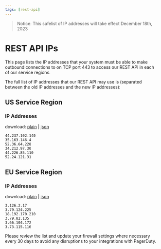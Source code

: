 ```yaml
---
tags: [rest-api]
---
```

> Notice: This safelist of IP addresses will take effect December 18th, 2023

# REST API IPs

This page lists the IP addresses that your system must be able to make outbound connections to on TCP port 443 to access our REST API in each of our service regions.

The full list of IP addresses that our REST API may use is (separated between the old IP addresses and the new IP addresses):

## US Service Region

### IP Addresses

download: [plain](https://developer.pagerduty.com/ip-safelists/rest-api-us-service-region) | [json](https://developer.pagerduty.com/ip-safelists/rest-api-us-service-region-json)

    44.237.102.140
    35.163.146.4
    52.36.64.228
    34.212.97.30
    44.226.85.110
    52.24.121.31

## EU Service Region

### IP Addresses

download: [plain](https://developer.pagerduty.com/ip-safelists/rest-api-eu-service-region) | [json](https://developer.pagerduty.com/ip-safelists/rest-api-eu-service-region-json)

    3.126.2.17
    3.79.124.225
    18.192.170.210
    3.79.82.135
    3.66.104.172
    3.73.115.116

Please review the list and update your firewall settings where necessary every 30 days to avoid any disruptions to your integrations with PagerDuty.

